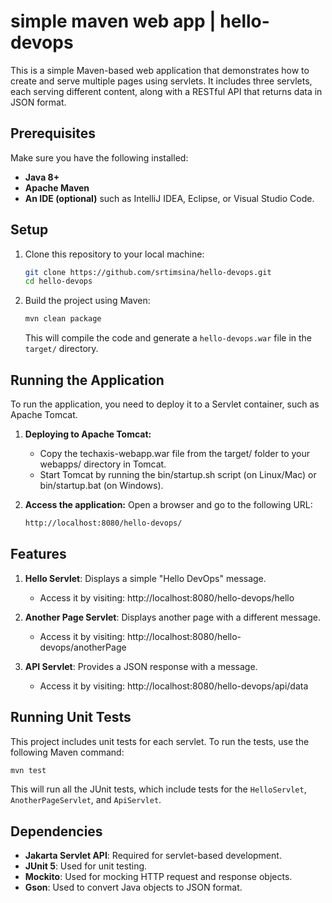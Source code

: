 # simple maven web app | hello-devops

This is a simple Maven-based web application that demonstrates how to create and serve multiple pages using servlets. It includes three servlets, each serving different content, along with a RESTful API that returns data in JSON format.


## Prerequisites

Make sure you have the following installed:

- **Java 8+**
- **Apache Maven**
- **An IDE (optional)** such as IntelliJ IDEA, Eclipse, or Visual Studio Code.

## Setup

1. Clone this repository to your local machine:

   ```bash
   git clone https://github.com/srtimsina/hello-devops.git
   cd hello-devops
   ```

2. Build the project using Maven:

    ```bash
    mvn clean package
    ```
    This will compile the code and generate a `hello-devops.war` file in the `target/` directory.

## Running the Application
To run the application, you need to deploy it to a Servlet container, such as Apache Tomcat.

1. **Deploying to Apache Tomcat:**
    - Copy the techaxis-webapp.war file from the target/ folder to your webapps/ directory in Tomcat.
    - Start Tomcat by running the bin/startup.sh script (on Linux/Mac) or bin/startup.bat (on Windows).

2. **Access the application:** Open a browser and go to the following URL:

    ```bash
    http://localhost:8080/hello-devops/
    ```

## Features
1. **Hello Servlet**: Displays a simple "Hello DevOps" message.

    - Access it by visiting: http://localhost:8080/hello-devops/hello
2. **Another Page Servlet**: Displays another page with a different message.

    - Access it by visiting: http://localhost:8080/hello-devops/anotherPage
3. **API Servlet**: Provides a JSON response with a message.

    - Access it by visiting: http://localhost:8080/hello-devops/api/data

## Running Unit Tests
This project includes unit tests for each servlet. To run the tests, use the following Maven command:
   ```bash
   mvn test
   ```
This will run all the JUnit tests, which include tests for the `HelloServlet`, `AnotherPageServlet`, and `ApiServlet`.

## Dependencies
- **Jakarta Servlet API**: Required for servlet-based development.
- **JUnit 5**: Used for unit testing.
- **Mockito**: Used for mocking HTTP request and response objects.
- **Gson**: Used to convert Java objects to JSON format.